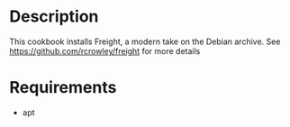 Description
===========

This cookbook installs Freight, a modern take on the Debian archive.
See https://github.com/rcrowley/freight for more details

Requirements
============

* apt
